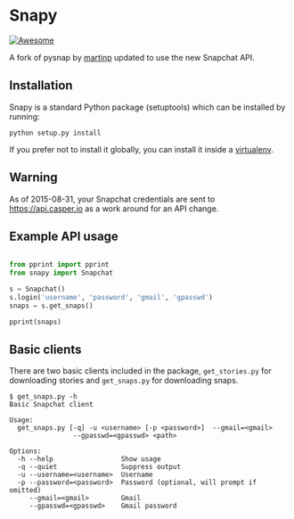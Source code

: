 Snapy
===============

[![Awesome](https://cdn.rawgit.com/sindresorhus/awesome/d7305f38d29fed78fa85652e3a63e154dd8e8829/media/badge.svg)](https://github.com/sindresorhus/awesome)

A fork of pysnap by [martinp](https://github.com/martinp/pysnap) updated to
use the new Snapchat API. 

Installation
------------

Snapy is a standard Python package (setuptools) which can be installed by
running:

    python setup.py install

If you prefer not to install it globally, you can install it inside a
[virtualenv](http://www.virtualenv.org/).


Warning
-------
As of 2015-08-31, your Snapchat credentials are sent to 
https://api.casper.io as a work around for an API change. 


Example API usage
-----------------

```python

from pprint import pprint
from snapy import Snapchat

s = Snapchat()
s.login('username', 'password', 'gmail', 'gpasswd')
snaps = s.get_snaps()

pprint(snaps)
```

Basic clients
-------------

There are two basic clients included in the package, `get_stories.py` for
downloading stories and `get_snaps.py` for downloading snaps.

    $ get_snaps.py -h
    Basic Snapchat client

    Usage:
      get_snaps.py [-q] -u <username> [-p <password>]  --gmail=<gmail>
                    --gpasswd=<gpasswd> <path>

    Options:
      -h --help                 Show usage
      -q --quiet                Suppress output
      -u --username=<username>  Username
      -p --password=<password>  Password (optional, will prompt if omitted)
         --gmail=<gmail>        Gmail
         --gpasswd=<gpasswd>    Gmail password
